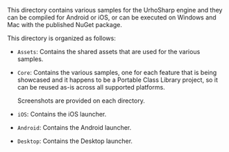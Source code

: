 This directory contains various samples for the UrhoSharp engine and
they can be compiled for Android or iOS, or can be executed on Windows
and Mac with the published NuGet package.

This directory is organized as follows:

* `Assets`: Contains the shared assets that are used for the various
  samples.

* `Core`: Contains the various samples, one for each feature that is
  being showcased and it happens to be a Portable Class Library
  project, so it can be reused as-is across all supported platforms.

  Screenshots are provided on each directory.

* `iOS`: Contains the iOS launcher.

* `Android`: Contains the Android launcher.

* `Desktop`: Contains the Desktop launcher.